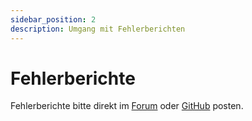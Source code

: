 ```yaml
---
sidebar_position: 2
description: Umgang mit Fehlerberichten
---
```


# Fehlerberichte

Fehlerberichte bitte direkt im [Forum](https://www.loxforum.com/forum/projektforen/loxberry/plugins/74862-loxberry-sonos-plugin-v1-0-0-verf%C3%BCgbar) oder [GitHub](https://github.com/Liver64/LoxBerry-Sonos/issues) posten.